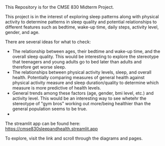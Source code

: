 This Repository is for the CMSE 830 Midterm Project.

This project is in the interest of exploring sleep patterns along with physical activity to determine patterns in sleep quality and potential relationships to different features such as bedtime, wake-up time, daily steps, activity level, gender, and age.

There are several ideas for what to check:
- The relationship between ages, their bedtime and wake-up time, and the overall sleep quality. This would be interesting to explore the stereotype that teenagers and young adults go to bed later than adults and therefore get worse sleep.
- The relationships between physical activity levels, sleep, and overall health. Potentially comparing measures of general health against physical activity measure and sleep duration/quality to determine which measure is more predictive of health levels.
- General trends among these factors (age, gender, bmi level, etc.) and activity level. This would be an interesting way to see whetehr the stereotype of "gym bros" working out more/being healthier than the general population seems to be true.
- 
The streamlit app can be found here: https://cmse830sleepandhealth.streamlit.app

To explore, visit the link and scroll through the diagrams and pages.

